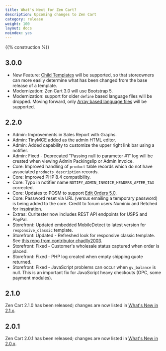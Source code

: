 ```yaml
---
title: What's Next for Zen Cart? 
description: Upcoming changes to Zen Cart 
category: release
weight: 100
layout: docs
noindex: yes
---
```


{{% construction %}}

## 3.0.0 
- New Feature: <a href="https://github.com/zencart/zencart/discussions/6428">Child Templates</a> will be supported, so that storeowners can more easily determine what has been changed from the base release of a template. 
- Modernization: Zen Cart 3.0 will use Bootstrap 5. 
- Modernization: support for older `define` based language files will be dropped.  Moving forward, only [Array based language files](/dev/languages/158_language_files/) will be supported. 

## 2.2.0 
- Admin: Improvements in Sales Report with Graphs.
- Admin: TinyMCE added as the admin HTML editor. 
- Admin: Added capability to customize the upper right link bar using a notifier. 
- Admin: Fixed - Deprecated "Passing null to parameter #1" log will be created when viewing Admin Packingslip or Admin Invoice.
- Core: Improved handling of `product` table records which do not have associated `products_description` records.
- Core: Improved PHP 8.4 compatibility.
- Core: Typo in notifier name `NOTIFY_ADMIN_INVOICE_HEADERS_AFTER_TAX` corrected.
- Core: Updates to POSM to support [Edit Orders 5.0](https://www.zen-cart.com/downloads.php?do=file&id=2400).
- Core: Password reset via URL (versus emailing a temporary password) is being added to the core.  Credit to forum users Numinix and Retched for inspiration.
- Extras: Curltester now includes REST API endpoints for USPS and PayPal. 
- Storefront: Updated embedded MobileDetect to latest version for `responsive_classic` template.
- Storefront: Updated - Refreshed look for responsive classic template.  See [this repo from contributor chadlly2003](https://github.com/chadlly2003/zencart_responsive_classic_redesign).
- Storefront: Fixed - Customer's wholesale status captured when order is placed.
- Storefront: Fixed - PHP log created when empty shipping quote returned.
- Storefront: Fixed - JavaScript problems can occur when `gv_balance` is null. This is an important fix for JavaScript heavy checkouts (OPC, some payment modules).

## 2.1.0 
Zen Cart 2.1.0 has been released; changes are now listed in [What's New in 2.1.x](/release/whatsnew_2.1.0).

## 2.0.1 
Zen Cart 2.0.1 has been released; changes are now listed in [What's New in 2.0.x](/release/whatsnew_2.0.0.html).
